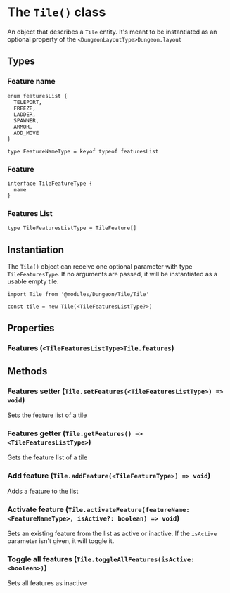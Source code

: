 # The `Tile()` class
An object that describes a `Tile` entity. It's meant to be instantiated as an optional property of the `<DungeonLayoutType>Dungeon.layout`
## Types
### Feature name
```
enum featuresList {
  TELEPORT,
  FREEZE,
  LADDER,
  SPAWNER,
  ARMOR,
  ADD_MOVE
}

type FeatureNameType = keyof typeof featuresList
```
### Feature
```
interface TileFeatureType {
  name
}
```
### Features List
`type TileFeaturesListType = TileFeature[]`
## Instantiation
The `Tile()` object can receive one optional parameter with type `TileFeaturesType`. If no arguments are passed, it will be instantiated as a usable empty tile.
```
import Tile from '@modules/Dungeon/Tile/Tile'

const tile = new Tile(<TileFeaturesListType?>)
```
## Properties
### Features (`<TileFeaturesListType>Tile.features`)
## Methods
### Features setter (`Tile.setFeatures(<TileFeaturesListType>) => void`)
Sets the feature list of a tile
### Features getter (`Tile.getFeatures() => <TileFeaturesListType>`)
Gets the feature list of a tile
### Add feature (`Tile.addFeature(<TileFeatureType>) => void`)
Adds a feature to the list
### Activate feature (`Tile.activateFeature(featureName: <FeatureNameType>, isActive?: boolean) => void`)
Sets an existing feature from the list as active or inactive. If the `isActive` parameter isn't given, it will toggle it.
### Toggle all features (`Tile.toggleAllFeatures(isActive: <boolean>)`)
Sets all features as inactive
